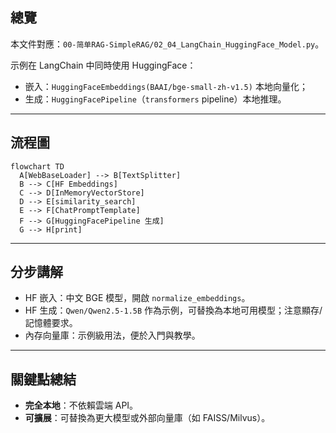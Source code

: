 ## 總覽

本文件對應：`00-简单RAG-SimpleRAG/02_04_LangChain_HuggingFace_Model.py`。

示例在 LangChain 中同時使用 HuggingFace：
- 嵌入：`HuggingFaceEmbeddings(BAAI/bge-small-zh-v1.5)` 本地向量化；
- 生成：`HuggingFacePipeline`（`transformers` pipeline）本地推理。

---

## 流程圖

```mermaid
flowchart TD
  A[WebBaseLoader] --> B[TextSplitter]
  B --> C[HF Embeddings]
  C --> D[InMemoryVectorStore]
  D --> E[similarity_search]
  E --> F[ChatPromptTemplate]
  F --> G[HuggingFacePipeline 生成]
  G --> H[print]
```

---

## 分步講解

- HF 嵌入：中文 BGE 模型，開啟 `normalize_embeddings`。
- HF 生成：`Qwen/Qwen2.5-1.5B` 作為示例，可替換為本地可用模型；注意顯存/記憶體要求。
- 內存向量庫：示例級用法，便於入門與教學。

---

## 關鍵點總結

- **完全本地**：不依賴雲端 API。
- **可擴展**：可替換為更大模型或外部向量庫（如 FAISS/Milvus）。


